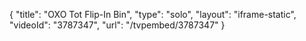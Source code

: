 {
    "title": "OXO Tot Flip-In Bin",
    "type": "solo",
    "layout": "iframe-static",
    "videoId": "3787347",
    "url": "\/tvpembed\/3787347"
}
